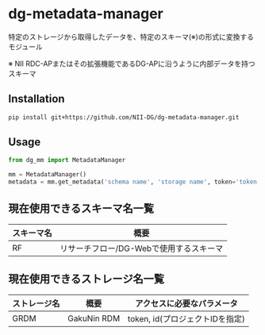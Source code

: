 # dg-metadata-manager

特定のストレージから取得したデータを、特定のスキーマ(※)の形式に変換するモジュール

※ NII RDC-APまたはその拡張機能であるDG-APに沿うように内部データを持つスキーマ

## Installation

```bash
pip install git+https://github.com/NII-DG/dg-metadata-manager.git
```

## Usage

```python
from dg_mm import MetadataManager

mm = MetadataManager()
metadata = mm.get_metadata('schema name', 'storage name', token='token for storage access', id='storage id')
```

## 現在使用できるスキーマ名一覧

| スキーマ名 | 概要                                    |
| ---------- | --------------------------------------- |
| RF         | リサーチフロー/DG-Webで使用するスキーマ |

## 現在使用できるストレージ名一覧

| ストレージ名 | 概要        | アクセスに必要なパラメータ      |
| ------------ | ----------- | ------------------------------- |
| GRDM         | GakuNin RDM | token, id(プロジェクトIDを指定) |
